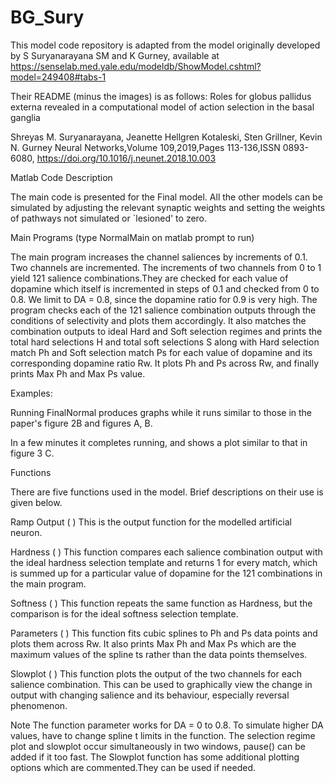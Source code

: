 # BG_Sury

This model code repository is adapted from the model originally developed by S Suryanarayana SM and K Gurney, available at https://senselab.med.yale.edu/modeldb/ShowModel.cshtml?model=249408#tabs-1

Their README (minus the images) is as follows:
Roles for globus pallidus externa revealed in a computational model of action selection in the basal ganglia

Shreyas M. Suryanarayana, Jeanette Hellgren Kotaleski, Sten Grillner, Kevin N. Gurney Neural Networks,Volume 109,2019,Pages 113-136,ISSN 0893-6080, https://doi.org/10.1016/j.neunet.2018.10.003

Matlab Code Description

The main code is presented for the Final model. All the other models can be simulated by adjusting the relevant synaptic weights and setting the weights of pathways not simulated or `lesioned' to zero.

Main Programs (type NormalMain on matlab prompt to run)

The main program increases the channel saliences by increments of 0.1. Two channels are incremented. The increments of two channels from 0 to 1 yield 121 salience combinations.They are checked for each value of dopamine which itself is incremented in steps of 0.1 and checked from 0 to 0.8. We limit to DA = 0.8, since the dopamine ratio for 0.9 is very high. The program checks each of the 121 salience combination outputs through the conditions of selectivity and plots them accordingly. It also matches the combination outputs to ideal Hard and Soft selection regimes and prints the total hard selections H and total soft selections S along with Hard selection match Ph and Soft selection match Ps for each value of dopamine and its corresponding dopamine ratio Rw. It plots Ph and Ps across Rw, and finally prints Max Ph and Max Ps value.

Examples:

Running FinalNormal produces graphs while it runs similar to those in the paper's figure 2B and figures A, B.

In a few minutes it completes running, and shows a plot similar to that in figure 3 C.

Functions

There are five functions used in the model. Brief descriptions on their use is given below.

   Ramp Output ( ) This is the output function for the modelled artificial 
neuron.

   Hardness ( ) This function compares each salience combination output
with the ideal hardness selection template and returns 1 for every 
match, which is summed up for a particular value of dopamine for the
121 combinations in the main program.

   Softness ( ) This function repeats the same function as Hardness, but 
the comparison is for the ideal softness selection template.

   Parameters ( ) This function fits cubic splines to Ph and Ps data points 
and plots them across Rw. It also prints Max Ph and Max Ps which are the
maximum values of the spline ts rather than the data points themselves.

   Slowplot ( ) This function plots the output of the two channels for each 
salience combination. This can be used to graphically view the change in 
output with changing salience and its behaviour, especially reversal
phenomenon.

   Note The function parameter works for DA = 0 to 0.8. To simulate higher 
DA values, have to change spline t limits in the function. The selection 
regime plot and slowplot occur simultaneously in two windows, pause() can 
be added if it too fast. The Slowplot function has some additional plotting 
options which are commented.They can be used if needed.
  
